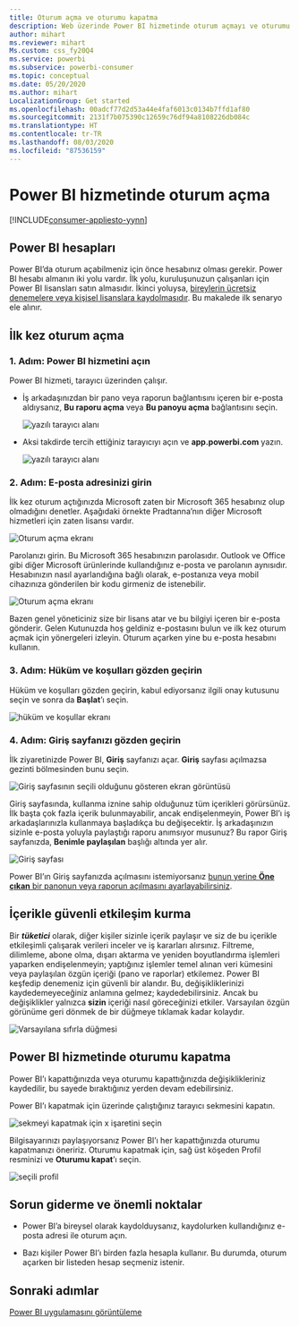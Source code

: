 ```yaml
---
title: Oturum açma ve oturumu kapatma
description: Web üzerinde Power BI hizmetinde oturum açmayı ve oturumu kapatmayı öğrenin.
author: mihart
ms.reviewer: mihart
Ms.custom: css_fy20Q4
ms.service: powerbi
ms.subservice: powerbi-consumer
ms.topic: conceptual
ms.date: 05/20/2020
ms.author: mihart
LocalizationGroup: Get started
ms.openlocfilehash: 00adcf77d2d53a44e4faf6013c0134b7ffd1af80
ms.sourcegitcommit: 2131f7b075390c12659c76df94a8108226db084c
ms.translationtype: HT
ms.contentlocale: tr-TR
ms.lasthandoff: 08/03/2020
ms.locfileid: "87536159"
---
```

# <a name="sign-in-to-power-bi-service"></a>Power BI hizmetinde oturum açma

[!INCLUDE[consumer-appliesto-yynn](../includes/consumer-appliesto-yynn.md)]

## <a name="power-bi-accounts"></a>Power BI hesapları
Power BI’da oturum açabilmeniz için önce hesabınız olması gerekir. Power BI hesabı almanın iki yolu vardır. İlk yolu, kuruluşunuzun çalışanları için Power BI lisansları satın almasıdır. İkinci yoluysa, [bireylerin ücretsiz denemelere veya kişisel lisanslara kaydolmasıdır](../fundamentals/service-self-service-signup-for-power-bi.md). Bu makalede ilk senaryo ele alınır.

## <a name="sign-in-for-the-first-time"></a>İlk kez oturum açma

### <a name="step-1-open-the-power-bi-service"></a>1\. Adım: Power BI hizmetini açın
Power BI hizmeti, tarayıcı üzerinden çalışır. 

- İş arkadaşınızdan bir pano veya raporun bağlantısını içeren bir e-posta aldıysanız, **Bu raporu açma** veya **Bu panoyu açma** bağlantısını seçin.

    ![yazılı tarayıcı alanı](media/end-user-sign-in/power-bi-share.png)    

- Aksi takdirde tercih ettiğiniz tarayıcıyı açın ve **app.powerbi.com** yazın.

    ![yazılı tarayıcı alanı](media/end-user-sign-in/power-bi-sign-in.png)    


### <a name="step-2-type-your-email-address"></a>2\. Adım: E-posta adresinizi girin
İlk kez oturum açtığınızda Microsoft zaten bir Microsoft 365 hesabınız olup olmadığını denetler. Aşağıdaki örnekte Pradtanna’nın diğer Microsoft hizmetleri için zaten lisansı vardır. 

![Oturum açma ekranı](media/end-user-sign-in/power-bi-already.png)

Parolanızı girin. Bu Microsoft 365 hesabınızın parolasıdır. Outlook ve Office gibi diğer Microsoft ürünlerinde kullandığınız e-posta ve parolanın aynısıdır.  Hesabınızın nasıl ayarlandığına bağlı olarak, e-postanıza veya mobil cihazınıza gönderilen bir kodu girmeniz de istenebilir.   

![Oturum açma ekranı](media/end-user-sign-in/power-bi-pass.png)

Bazen genel yöneticiniz size bir lisans atar ve bu bilgiyi içeren bir e-posta gönderir. Gelen Kutunuzda hoş geldiniz e-postasını bulun ve ilk kez oturum açmak için yönergeleri izleyin. Oturum açarken yine bu e-posta hesabını kullanın. 
 
### <a name="step-3-review-the-terms-and-conditions"></a>3\. Adım: Hüküm ve koşulları gözden geçirin
Hüküm ve koşulları gözden geçirin, kabul ediyorsanız ilgili onay kutusunu seçin ve sonra da **Başlat**’ı seçin.

![hüküm ve koşullar ekranı](media/end-user-sign-in/power-bi-term.png)



### <a name="step-4-review-your-home-landing-page"></a>4\. Adım: Giriş sayfanızı gözden geçirin
İlk ziyaretinizde Power BI, **Giriş** sayfanızı açar. **Giriş** sayfası açılmazsa gezinti bölmesinden bunu seçin. 

![Giriş sayfasının seçili olduğunu gösteren ekran görüntüsü](media/end-user-sign-in/power-bi-home-selected.png)

Giriş sayfasında, kullanma iznine sahip olduğunuz tüm içerikleri görürsünüz. İlk başta çok fazla içerik bulunmayabilir, ancak endişelenmeyin, Power BI’ı iş arkadaşlarınızla kullanmaya başladıkça bu değişecektir. İş arkadaşınızın sizinle e-posta yoluyla paylaştığı raporu anımsıyor musunuz? Bu rapor Giriş sayfanızda, **Benimle paylaşılan** başlığı altında yer alır.

![Giriş sayfası](media/end-user-sign-in/power-bi-home.png)

Power BI’ın Giriş sayfanızda açılmasını istemiyorsanız [bunun yerine **Öne çıkan** bir panonun veya raporun açılmasını ayarlayabilirsiniz](end-user-featured.md). 

## <a name="safely-interact-with-content"></a>İçerikle güvenli etkileşim kurma
Bir ***tüketici*** olarak, diğer kişiler sizinle içerik paylaşır ve siz de bu içerikle etkileşimli çalışarak verileri inceler ve iş kararları alırsınız.  Filtreme, dilimleme, abone olma, dışarı aktarma ve yeniden boyutlandırma işlemleri yaparken endişelenmeyin; yaptığınız işlemler temel alınan veri kümesini veya paylaşılan özgün içeriği (pano ve raporlar) etkilemez. Power BI keşfedip denemeniz için güvenli bir alandır. Bu, değişikliklerinizi kaydedemeyeceğiniz anlamına gelmez; kaydedebilirsiniz. Ancak bu değişiklikler yalnızca **sizin** içeriği nasıl göreceğinizi etkiler. Varsayılan özgün görünüme geri dönmek de bir düğmeye tıklamak kadar kolaydır.

![Varsayılana sıfırla düğmesi](media/end-user-sign-in/power-bi-reset.png)

## <a name="sign-out-of-the-power-bi-service"></a>Power BI hizmetinde oturumu kapatma
Power BI’ı kapattığınızda veya oturumu kapattığınızda değişiklikleriniz kaydedilir, bu sayede bıraktığınız yerden devam edebilirsiniz.

Power BI’ı kapatmak için üzerinde çalıştığınız tarayıcı sekmesini kapatın. 

![sekmeyi kapatmak için x işaretini seçin](media/end-user-sign-in/power-bi-close.png) 

Bilgisayarınızı paylaşıyorsanız Power BI’ı her kapattığınızda oturumu kapatmanızı öneririz.  Oturumu kapatmak için, sağ üst köşeden Profil resminizi ve **Oturumu kapat**’ı seçin.  

![seçili profil](media/end-user-sign-in/power-bi-sign-out.png) 

## <a name="troubleshooting-and-considerations"></a>Sorun giderme ve önemli noktalar
- Power BI’a bireysel olarak kaydolduysanız, kaydolurken kullandığınız e-posta adresi ile oturum açın.

- Bazı kişiler Power BI’ı birden fazla hesapla kullanır. Bu durumda, oturum açarken bir listeden hesap seçmeniz istenir. 

## <a name="next-steps"></a>Sonraki adımlar
[Power BI uygulamasını görüntüleme](end-user-app-view.md)
